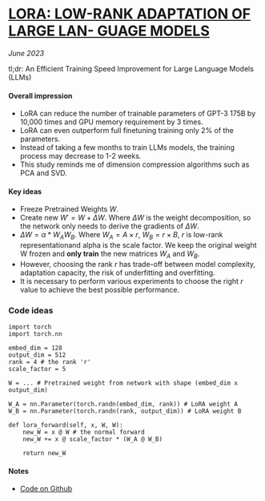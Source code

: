 # [LORA: LOW-RANK ADAPTATION OF LARGE LAN- GUAGE MODELS](https://arxiv.org/pdf/2106.09685.pdf)

_June 2023_

tl;dr: An Efficient Training Speed Improvement for Large Language Models (LLMs)

#### Overall impression

- LoRA can reduce the number of trainable parameters of GPT-3 175B by 10,000 times and GPU memory requirement by 3 times.
- LoRA can even outperform full finetuning training only 2% of the parameters.
- Instead of taking a few months to train LLMs models, the training process may decrease to 1-2 weeks.
- This study reminds me of dimension compression algorithms such as PCA and SVD.

#### Key ideas

- Freeze Pretrained Weights $W$.
- Create new $W'=W+\Delta W$. Where $\Delta W$ is the weight decomposition, so the network only needs to derive the gradients of $\Delta W$. 
- $\Delta W=\alpha * W_{A}W_{B}$. Where $W_{A}=A \times r$, $W_{B}=r \times B$, $r$ is low-rank representationand alpha is the scale factor. We keep the original weight W frozen and **only train** the new matrices $W_{A}$ and $W_{B}$.
- However, choosing the rank $r$ has trade-off between model complexity, adaptation capacity, the risk of underfitting and overfitting. 
- It is necessary to perform various experiments to choose the right $r$ value to achieve the best possible performance.

### Code ideas

```python=
import torch
import torch.nn

embed_dim = 128
output_dim = 512
rank = 4 # the rank 'r' 
scale_factor = 5

W = ... # Pretrained weight from network with shape (embed_dim x output_dim)

W_A = nn.Parameter(torch.randn(embed_dim, rank)) # LoRA weight A
W_B = nn.Parameter(torch.randn(rank, output_dim)) # LoRA weight B

def lora_forward(self, x, W, W):
    new_W = x @ W # the normal forward
    new_W += x @ scale_factor * (W_A @ W_B) 
    
    return new_W
```

#### Notes
- [Code on Github](https://github.com/microsoft/LoRA)